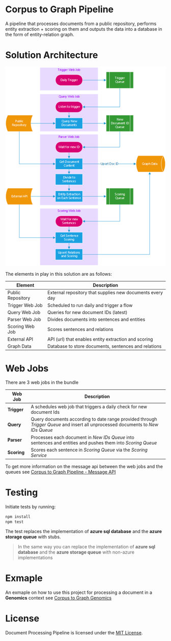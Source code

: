 # Corpus to Graph Pipeline
A pipeline that processes documents from a public repository, 
performs entity extraction + scoring on them and outputs the data into a database in the form of entity-relation graph.

# Solution Architecture
![Architecture Diagram](docs/architecture.png "Solution Architecture")

The elements in play in this solution are as follows:

| Element           | Description                           |
| ----------------- | ------------------------------------- |
|Public Repository  | External repository that supplies new documents every day
|Trigger Web Job    | Scheduled to run daily and trigger a flow
|Query Web Job      | Queries for new document IDs (latest)
|Parser Web Job     | Divides documents into sentences and entities
|Scoring Web Job    | Scores sentences and relations
|External API       | API (url) that enables entity extraction and scoring
|Graph Data         | Database to store documents, sentences and relations 

# Web Jobs
There are 3 web jobs in the bundle

| Web Job      | Description                           |
| ------------ | ------------------------------------- |
|__Trigger__   |A schedules web job that triggers a daily check for new document Ids
|__Query__     |Query documents according to date range provided through <br>*Trigger Queue* and insert all unprocessed documents to *New IDs Queue*
|__Parser__    |Processes each document in *New IDs Queue* into <br>sentences and entities and pushes them into *Scoring Queue*
|__Scoring__   |Scores each sentence in *Scoring Queue* via the *Scoring Service*

To get more information on the message api between the web jobs and the queues see [Corpus to Graph Pipeline - Message API](docs/queues.md)

# Testing
Initiate tests by running:
```
npm install
npm test
```

The test replaces the implementation of **azure sql database** and the **azure storage queue** with stubs.

> In the same way you can replace the implementation of **azure sql database** and the **azure storage queue** with non-azure implementations

# Exmaple
An exmaple on how to use this project for processing a document in a **Genomics** context see [Corpus to Graph Genomics](https://github.com/CatalystCode/corpus-to-graph-genomics)

# License
Document Processing Pipeline is licensed under the [MIT License](LICENSE).
